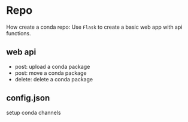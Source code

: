 # Repo
How create a conda repo: Use `Flask` to create a basic web app with api functions.

## web api
- post: upload a conda package
- post: move a conda package
- delete: delete a conda package

## config.json
setup conda channels
